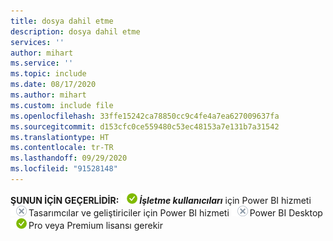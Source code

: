 ```yaml
---
title: dosya dahil etme
description: dosya dahil etme
services: ''
author: mihart
ms.service: ''
ms.topic: include
ms.date: 08/17/2020
ms.author: mihart
ms.custom: include file
ms.openlocfilehash: 33ffe15242ca78850cc9c4fe4a7ea627009637fa
ms.sourcegitcommit: d153cfc0ce559480c53ec48153a7e131b7a31542
ms.translationtype: HT
ms.contentlocale: tr-TR
ms.lasthandoff: 09/29/2020
ms.locfileid: "91528148"
---
```

<Token>**ŞUNUN İÇİN GEÇERLİDİR:** ![Şunun için geçerlidir:](media/yes.png)***İşletme kullanıcıları*** için Power BI hizmeti ![Şunun için geçerli değildir:](media/no.png)Tasarımcılar ve geliştiriciler için Power BI hizmeti ![Şunun için geçerli değildir:](media/no.png)Power BI Desktop ![Şunun için geçerlidir:](media/yes.png)Pro veya Premium lisansı gerekir </Token>